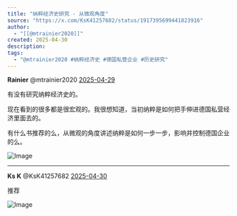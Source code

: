 ```yaml
---
title: "纳粹经济史研究 - 从微观角度"
source: "https://x.com/KsK41257682/status/1917395699441823916"
author:
  - "[[@mtrainier2020]]"
created: 2025-04-30
description:
tags:
  - "@mtrainier2020 #纳粹经济史 #德国私营企业 #历史研究"
---
```

**Rainier** @mtrainier2020 [2025-04-29](https://x.com/mtrainier2020/status/1917272630798999903)

有没有研究纳粹经济史的。

现在看到的很多都是很宏观的。我很想知道，当初纳粹是如何把手伸进德国私营经济里面去的。

有什么书推荐的么，从微观的角度讲述纳粹是如何一步一步，影响并控制德国企业的么。

![Image](https://pbs.twimg.com/media/GpuFTBvaYAAI7G5?format=jpg&name=large)

---

**Ks K** @KsK41257682 [2025-04-30](https://x.com/KsK41257682/status/1917395699441823916)

推荐

![Image](https://pbs.twimg.com/media/Gpv1OiIWEAAxmsM?format=jpg&name=large)